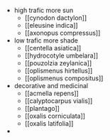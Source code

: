 - high trafic more sun
	- [[cynodon dactylon]]
	- [[eleusine indica]]
	- [[axonopus compressus]]
- low trafic more shade
	- [[centella asiatica]]
	- [[hydrocotyle umbelara]]
	- [[pouzolzia zeylanica]]
	- [[oplismenus hirtellus]]
	- [[oplismenus compositus]]
- decorative and medicinal
	- [[acmella repens]]
	- [[calyptocarpus vialis]]
	- [[plantago]]
	- [[oxalis corniculata]]
	- [[oxalis latifolia]]
-